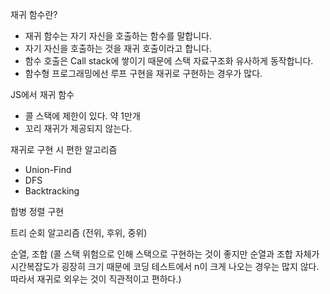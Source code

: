 재귀 함수란?

- 재귀 함수는 자기 자신을 호출하는 함수를 말합니다.
- 자기 자신을 호출하는 것을 재귀 호출이라고 합니다.
- 함수 호출은 Call stack에 쌓이기 때문에 스택 자료구조화 유사하게 동작합니다.
- 함수형 프로그래밍에선 루프 구현을 재귀로 구현하는 경우가 많다.

JS에서 재귀 함수

- 콜 스택에 제한이 있다. 약 1만개
- 꼬리 재귀가 제공되지 않는다.

재귀로 구현 시 편한 알고리즘

- Union-Find
- DFS
- Backtracking

합병 정렬 구현

트리 순회 알고리즘 (전위, 후위, 중위)

순열, 조합 (콜 스택 위험으로 인해 스택으로 구현하는 것이 좋지만 순열과 조합 자체가 시간복잡도가 굉장히 크기 때문에 코딩 테스트에서 n이 크게 나오는 경우는 많지 않다. 따라서 재귀로 외우는 것이 직관적이고 편하다.)
